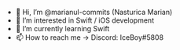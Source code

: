 - 👋 Hi, I’m @marianul-commits (Nasturica Marian)
- 👀 I’m interested in Swift / iOS development
- 🌱 I’m currently learning Swift
- 📫 How to reach me -> Discord: IceBoy#5808

<!---
marianul-commits/marianul-commits is a ✨ special ✨ repository because its `README.md` (this file) appears on your GitHub profile.
You can click the Preview link to take a look at your changes.
--->
